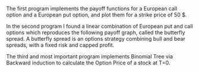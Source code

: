 The first program implements the payoff functions for a European call option and a European put option,
and plot them for a strike price of 50 $.

In the second program I found a linear combination of European put and call options which reproduces the following
payoff graph, called the butterfly spread. A butterfly spread is an options strategy combining bull and bear spreads, with a fixed risk and capped profit. 

The third and most important program implements Binomial Tree via Backward induction to calculate the Option Price of a stock at T=0.
